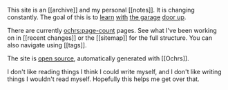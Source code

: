 This site is an [[archive]] and my personal [[notes]]. It is changing constantly. The goal of this is to [learn](https://notes.andymatuschak.org/Work_with_the_garage_door_up) [with](https://www.swyx.io/learn-in-public) [the garage](https://notes.nicolevanderhoeven.com/Learning+in+public) [door up](https://notes.nicolevanderhoeven.com/Working+with+the+garage+door+up).

There are currently <ochrs:page-count> pages.  See what I've been working on in [[recent changes]] or the [[sitemap]] for the full structure.  You can also navigate using [[tags]].

The site is [open source](https://github.com/pavo-etc/notes), automatically generated with [[Ochrs]].

I don't like reading things I think I could write myself, and I don't like writing things I wouldn't read myself. Hopefully this helps me get over that.